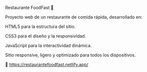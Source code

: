 Restaurante FoodFast 🍔

Proyecto web de un restaurante de comida rápida, desarrollado en:

HTML5 para la estructura del sitio.

CSS3 para el diseño y la responsividad.

JavaScript para la interactividad dinámica.

Sitio responsive, ligero y optimizado para todos los dispositivos.

🔗 https://restaurantefoodfast.netlify.app/
